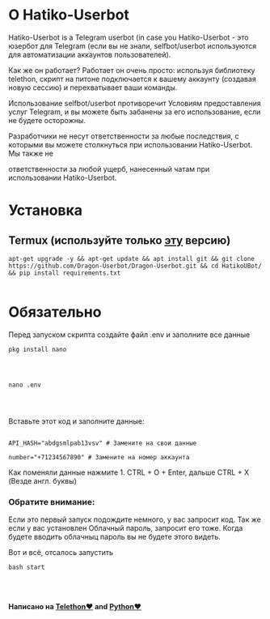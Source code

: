 
<h1>О Hatiko-Userbot</h1>

<p>Hatiko-Userbot is a Telegram userbot (in case you Hatiko-Userbot - это юзербот для Telegram (если вы не знали, selfbot/userbot используются для автоматизации аккаунтов пользователей).

Как же он работает? Работает он очень просто: используя библиотеку telethon, скрипт на питоне подключается к вашему аккаунту (создавая новую сессию) и перехватывает ваши команды.



Использование selfbot/userbot противоречит Условиям предоставления услуг Telegram, и вы можете быть забанены за его использование, если не будете осторожны.



Разработчики не несут ответственности за любые последствия, с которыми вы можете столкнуться при использовании Hatiko-Userbot. Мы также не

ответственности за любой ущерб, нанесенный чатам при использовании Hatiko-Userbot.</p>



<h1>Установка</h1>

<h2>Termux (используйте только <a href='https://f-droid.org/en/packages/com.termux/'>эту</a> версию)</h2>



<pre><code>apt-get upgrade -y && apt-get update && apt install git && git clone https://github.com/Dragon-Userbot/Dragon-Userbot.git && cd HatikoUBot/ && pip install requirements.txt

</code></pre>



<h1>Обязательно</h1>





<p>Перед запуском скрипта создайте файл .env и заполните все данные</p>

<pre><code>pkg install nano



</code></pre>

<pre><code>nano .env



</code></pre>

<p>Вставьте этот код и заполните данные:</p>

```API_ID="1234567" # Замените на свои данные

API_HASH="abdgsmlpab13vsv" # Замените на свои данные

number="+71234567890" # Замените на номер аккаунта 

```



<p>Как поменяли данные нажмите 1. CTRL + O + Enter, дальше CTRL + X (Везде англ. буквы)</p>



<h3>Обратите внимание:</h3>

<p>Если это первый запуск подождите немного, у вас запросит код. Так же если у вас установлен Облачный пароль, запросит его тоже. Когда будете вводить облачныц пароль вы не будете этого видеть.</p>

<p>Вот и всё, отсалось запустить</p>

<pre><code>bash start



</code></pre>



<h4>Написано на <a href='https://github.com/LonamiWebs/Telethon'>Telethon❤️</a> and <a href='https://github.com/python'>Python❤️</a></h4>

